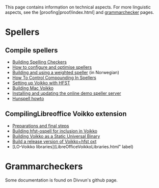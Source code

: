 This page contains information on technical aspects. For more linguistic aspects,
see the [proofing|proof/index.html] and [grammarchecker](proof/gramcheck/GrammarCheckerDocumentation.html)
pages.


# Spellers
## Compile spellers
* [Building Spelling Checkers](infraremake/BuildingSpellingCheckers.html)
* [How to configure and optimise spellers](infraremake/HowToConfigureAndOptimiseSpellers.html)
* [Building and using a weighted speller](infraremake/BuildingAndUsingAWeightedSpeller.html) (in Norwegian)
* [How To Control Compounding In Spellers](infraremake/HowToControlCompoundingInSpellers.html)
* [Setting up Voikko with HFST](CompilingVoikkoWithHfst.html)
* [Building Mac Voikko](BuildingMacVoikko.html)
* [Installing and updating the online demo speller server](SpellerServer.html)
* [Hunspell howto](hunspell.html)


## CompilingLibreoffice Voikko extension
* [Preparations and final steps](BuildingTheVoikkoExtensionForLibreOffice.html)
* [Building hfst-ospell for inclusion in Voikko](BuildingHfst-ospellForInclusionInVoikko.html)
* [Building Voikko as a Static Universal Binary](BuildLibvoikkoAsUniversalBinary.html)
* [Build a release version of Voikko+hfst oxt](BuildEverythingForVoikkoLOForRelease.html)
* [LO-Voikko libraries](LibreOfficeVoikkoLibraries.html" label)


# Grammarcheckers


Some documentation is found on Divvun's github page.
